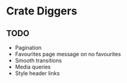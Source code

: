 # Crate Diggers

## TODO

- Pagination
- Favourites page message on no favourites
- Smooth transitions
- Media queries
- Style header links